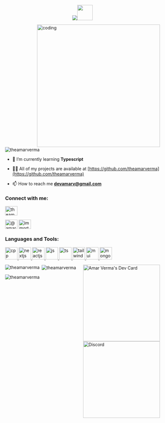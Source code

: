 

<p align="center">
  <img src="https://readme-typing-svg.herokuapp.com/?lines=Hello+👋!!;MySelf+Amar!!;I'm+a+Frontend+Developer!;I'm+a+FullStack+Developer!;I'm+a+HTML+Email+Developer!;I'm+a+API+Tester!&font=Fira%50Code&center=true&width=380&height=50"><img src="https://emojis.slackmojis.com/emojis/images/1531849430/4246/blob-sunglasses.gif?1531849430" width="50"/>
</p>

<p>
<img align="right"alt="coding"width="400"src="https://user-images.githubusercontent.com/55389276/140866485-8fb1c876-9a8f-4d6a-98dc-08c4981eaf70.gif">
</p>
<p align="left"> <img src="https://komarev.com/ghpvc/?username=theamarverma&label=Profile%20views&color=0e75b6&style=flat" alt="theamarverma" /> </p>

- 🌱 I’m currently learning **Typescript**

- 👨‍💻 All of my projects are available at [https://github.com/theamarverma](https://github.com/theamarverma)

- 📫 How to reach me **devamarv@gmail.com**

<h3 align="left">Connect with me:</h3>
<p align="left">
<a href="https://www.linkedin.com/in/theamarverma/" target="blank"><img align="center" src="https://raw.githubusercontent.com/rahuldkjain/github-profile-readme-generator/master/src/images/icons/Social/linked-in-alt.svg" alt="theamarverma" height="30" width="40" /></a>

<a href="https://www.hackerrank.com/@amarverma_lnct" target="blank"><img align="center" src="https://raw.githubusercontent.com/rahuldkjain/github-profile-readme-generator/master/src/images/icons/Social/hackerrank.svg" alt="@amarverma_lnct" height="30" width="40" /></a>
<a href="https://discord.gg/immortxl_" target="blank"><img align="center" src="https://raw.githubusercontent.com/rahuldkjain/github-profile-readme-generator/master/src/images/icons/Social/discord.svg" alt="immortxl_" height="30" width="40" /></a>
</p>

<h3 align="left">Languages and Tools:</h3>
<p align="left"> <a href="https://cplusplus.com/" target="_blank" rel="noreferrer"> <img src="https://img.icons8.com/?size=100&id=40669&format=png&color=000000" alt="cpp" width="40" height="40"/> </a> <a href="https://nextjs.org/" target="_blank" rel="noreferrer"> <img src="https://img.icons8.com/?size=100&id=yUdJlcKanVbh&format=png&color=000000" alt="nextjs" width="40" height="40"/> </a> <a href="https://react.dev/" target="_blank" rel="noreferrer"> <img src="https://img.icons8.com/?size=100&id=123603&format=png&color=000000" alt="reactjs" width="40" height="40"/> </a> <a href="https://javascript.info/" target="_blank" rel="noreferrer"> <img src="https://img.icons8.com/?size=100&id=108784&format=png&color=000000" alt="js" width="40" height="40"/> </a> <a href="https://www.typescriptlang.org/" target="_blank" rel="noreferrer"> <img src="https://img.icons8.com/?size=100&id=uJM6fQYqDaZK&format=png&color=000000" alt="ts" width="40" height="40"/> </a> <a href="https://tailwindcss.com/" target="_blank" rel="noreferrer"> <img src="https://img.icons8.com/?size=100&id=4PiNHtUJVbLs&format=png&color=000000" alt='tailwind' width="40" height="40"/> </a> <a href="https://mui.com/" target="_blank" rel="noreferrer"> <img src="https://img.icons8.com/?size=100&id=gFw7X5Tbl3ss&format=png&color=000000" alt="mui" width="40" height="40"/> </a>
<a href="https://www.mongodb.com/" target="_blank" rel="noreferrer"> <img src="https://img.icons8.com/?size=100&id=o6OvAxG0nzTH&format=png&color=000000" alt="mongodb" width="40" height="40"/> </a>
</p>
<p>
  <a href="https://app.daily.dev/amarverma"><img src="https://api.daily.dev/devcards/bfaf9de2e32f4d6185ec6dae531fe8ce.png?r=ew9" width="250" align="right" alt="Amar Verma's Dev Card"/></a>
 
</p>
<p><img align="left" src="https://github-readme-stats.vercel.app/api/top-langs?username=theamarverma&show_icons=true&locale=en&layout=compact" alt="theamarverma" />
<img src="https://discord-readme-badge.vercel.app/api?id=757541653061042250" alt="Discord" align="right"  width=250/>

<p>&nbsp;<img align="center" src="https://github-readme-stats.vercel.app/api?username=theamarverma&show_icons=true&locale=en" alt="theamarverma" /></p>

<P>
<img align="center" src="https://github-readme-streak-stats.herokuapp.com/?user=theamarverma&" alt="theamarverma" />

</p>

 
  </P>
  
<br>



<!-- xD -->

  
